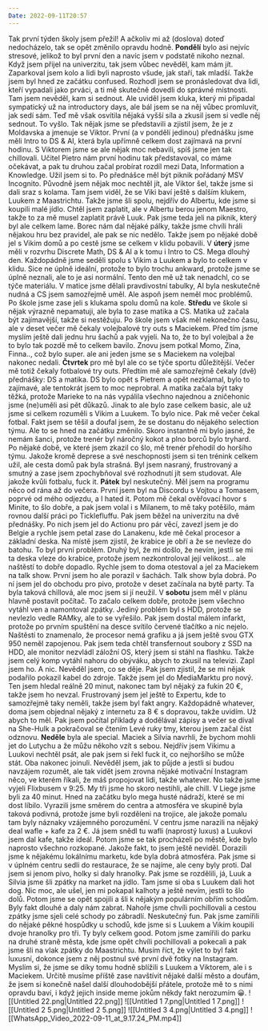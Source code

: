 ```yaml
---
Date: 2022-09-11T20:57
---
```

Tak první týden školy jsem přežil! A ačkoliv mi až (doslova) doteď nedocházelo, tak se opět změnilo opravdu hodně.
**Pondělí** bylo asi nejvíc stresové, jelikož to byl první den a navíc jsem v podstatě nikoho neznal. Když jsem přijel na univerzitu, tak jsem vůbec nevěděl, kam mám jít. Zaparkoval jsem kolo a lidi byli naprosto všude, jak staří, tak mladší. Takže jsem byl hned ze začátku confused. Rozhodl jsem se pronásledovat dva lidi, kteří vypadali jako prváci, a ti mě skutečně dovedli do správné místnosti. Tam jsem nevěděl, kam si sednout. Ale uviděl jsem kluka, který mi připadal sympatický už na introductory days, ale bál jsem se na něj vůbec promluvit, jak sedí sám. Teď mě však osvítila nějaká vyšší síla a zkusil jsem si vedle něj sednout.
To vyšlo. Tak nějak jsme se představili a zjistil jsem, že je z Moldavska a jmenuje se Viktor. První (a v pondělí jedinou) přednášku jsme měli Intro to DS & AI, která byla upřímně celkem dost zajímavá na první hodinu. S Viktorem jsme se ale nějak moc nebavili, spíš jsme jen tak chillovali. Učitel Pietro nám první hodinu tak představoval, co máme očekávat, a pak tu druhou začal probírat rozdíl mezi Data, Information a Knowledge. Užil jsem si to.
Po přednášce měl být piknik pořádaný MSV Incognito. Původně jsem nějak moc nechtěl jít, ale Viktor šel, takže jsme si dali sraz s kolama. Tam jsem viděl, že se Viki baví ještě s dalším klukem, Luukem z Maastrichtu. Takže jsme šli spolu, nejdřív do Albertu, kde jsme si koupili malé jídlo. Chtěl jsem zaplatit, ale v Albertu berou jenom Maestro, takže to za mě musel zaplatit právě Luuk. Pak jsme teda jeli na piknik, který byl ale celkem lame. Borec nám dal nějaké pálky, takže jsme chvíli hráli nějakou hru bez pravidel, ale pak se nic nedělo. Takže jsem po nějaké době jel s Vikim domů a po cestě jsme se celkem v klidu pobavili.
V **úterý** jsme měli v rozvrhu Discrete Math, DS & AI a k tomu i Intro to CS. Mega dlouhý den. Každopádně jsme seděli spolu s Vikim a Luukem a bylo to celkem v klidu. Sice ne úplně ideální, protože to bylo trochu ankward, protože jsme se úplně neznali, ale to je asi normální. Tento den mě už tak nenadchl, co se týče materiálu. V matice jsme dělali pravdivostní tabulky, AI byla neskutečně nudná a CS jsem samozřejmě uměl. Ale aspoň jsem neměl moc problémů. Po škole jsme zase jeli s klukama spolu domů na kole.
**Středu** ve škole si nějak výrazně nepamatuji, ale byla to zase matika a CS. Matika už začala být zajímavější, takže si nestěžuju. Po škole jsem však měl nekonečno času, ale v deset večer mě čekaly volejbalové try outs s Maciekem. Před tím jsme myslím ještě dali jednu hru šachů a pak vyjeli. Na to, že to byl volejbal a že to bylo tak pozdě mě to celkem bavilo. Znovu jsem potkal Momo, Zina, Finna.., což bylo super. ale ani jeden jsme se s Maciekem na volejbal nakonec nedali.
**Čtvrtek** pro mě byl ale co se týče sportu důležitější. Večer mě totiž čekaly fotbalové try outs. Předtím mě ale samozřejmě čekaly (dvě) přednášky: DS a matika. DS bylo opět s Pietrem a opět nezklamal, bylo to zajímavé, ale tentokrát jsem to moc neprobral. A matika začala být taky těžká, protože Marieke to na nás vypálila všechno najednou a zničehonic jsme (ne)uměli asi pět důkazů. Jinak to ale bylo zase celkem basic, ale už jsme si celkem rozuměli s Vikim a Luukem. To bylo nice. Pak mě večer čekal fotbal. Fakt jsem se těšil a doufal jsem, že se dostanu do nějakého selection týmu. Ale to se hned na začátku změnilo. Skoro instantně mi bylo jasné, že nemám šanci, protože trenér byl náročný kokot a plno borců bylo tryhard. Po nějaké době, ve které jsem zkazil co šlo, mě trenér přehodil do horšího týmu. Jakože kromě deprese a své neschopnosti jsem si ten trénink celkem užil, ale cesta domů pak byla strašná. Byl jsem nasraný, frustrovaný a smutný a zase jsem zpochybňoval své rozhodnutí jít sem studovat. Ale jakože kvůli fotbalu, fuck it.
**Pátek** byl neskutečný. Měl jsem na programu něco od rána až do večera. První jsem byl na Discordu s Vojtou a Tomasem, poprvé od mého odjezdu, a I hated it. Potom mě čekal ověřovací hovor s Minite, to šlo dobře, a pak jsem volal i s Milanem, to mě taky potěšilo, mám rovnou další práci po Ticklefluffu. Pak jsem běžel na univerzitu na dvě přednášky. Po nich jsem jel do Actionu pro pár věcí, zavezl jsem je do Belgie a rychle jsem petal zase do Lanakenu, kde mě čekal procesor a základní deska. Na místě jsem zjistil, že krabice je obří a že se nevleze do batohu. To byl první problém. Druhý byl, že mi došlo, že nevím, jestli se mi ta deska vleze do krabice, protože jsem nezkontroloval její velikost… ale naštěstí to dobře dopadlo. Rychle jsem to doma otestoval a jel za Maciekem na talk show. První jsem ho ale porazil v šachách. Talk show byla dobrá. Po ní jsem jel do obchodu pro pivo, protože v deset začínala na bytě party. Ta byla taková chillová, ale moc jsem si jí neužil.
V **sobotu** jsem měl v plánu hlavně postavit počítač. To začalo celkem dobře, protože jsem všechno vytáhl ven a namontoval zpátky. Jediný problém byl s HDD, protože se nevlezlo vedle RAMky, ale to se vyřešilo. Pak jsem dostal málem infarkt, protože po prvním spuštění na desce svítilo červené tlačítko a nic nejelo. Naštěstí to znamenalo, že procesor nemá grafiku a já jsem ještě svou GTX 950 neměl zapojenou. Pak jsem teda chtěl transfernout soubory z SSD na HDD, ale monitor nezvládl záložní OS, který jsem si stáhl na flashku. Takže jsem celý komp vytáhl nahoru do obýváku, abych to zkusil na televizi. Zapl jsem ho. A nic. Nevěděl jsem, co se děje. Pak jsem zjistil, že se mi nějak podařilo pokazil kabel do zdroje. Takže jsem jel do MediaMarktu pro nový. Ten jsem hledal reálně 20 minut, nakonec tam byl nějaký za fukin 20 €, takže jsem ho nevzal. Frustrovaný jsem jel ještě to Expertu, kde to samozřejmě taky neměli, takže jsem byl fakt angry. Každopádně whatever, doma jsem objednal nějaký z internetu za 8 € s dopravou, takže uvidím. Už abych to měl. Pak jsem počítal příklady a dodělával zápisy a večer se díval na She-Hulk a pokračoval se čtením Levé ruky tmy, kterou jsem začal číst odznovu.
**Neděle** byla ale special. Maciek a Silvia navrhli, že bychom mohli jet do Lutychu a že můžu někoho vzít s sebou. Nejdřív jsem Vikimu a Luukovi nechtěl psát, ale pak jsem si řekl fuck it, co nejhoršího se může stát. Oba nakonec joinuli. Nevěděl jsem, jak to půjde a jestli si budou navzájem rozumět, ale tak vidět jsem zrovna nějaké motivační Instagram něco, ve kterém říkali, že máš propojovat lidi, takže whatever. No takže jsme vyjeli Flixbusem v 9:25. My tři jsme ho skoro nestihli, ale chill. V Liege jsme byli za 40 minut. Hned na začátku bylo mega husté nádraží, které se mi dost líbilo. Vyrazili jsme směrem do centra a atmosféra ve skupině byla taková podivná, protože jsme byli rozděleni na trojice, ale jakože pomalu tam byly náznaky vzájemného porozumění. V centru jsme narazili na nějaký deal wafle + kafe za 2 €. Já jsem snědl tu wafli (naprostý luxus) a Luukovi jsem dal kafe, takže ideál. Potom jsme se tak procházeli po městě, kde bylo naprosto všechno rozkopané. Jakože fakt, to jsem ještě neviděl. Dorazili jsme k nějakému lokálnímu marketu, kde byla dobrá atmosféra. Pak jsme si v úplném centru sedli do restaurace, že se najíme, ale ceny byly proti. Dal jsem si jenom pivo, holky si daly hranolky. Pak jsme se rozdělili, já, Luuk a Silvia jsme šli zpátky na market na jídlo. Tam jsme si oba s Luukem dali hot dog. Nic moc, ale ušel, jen mi pokapal kalhoty a ještě nevím, jestli to šlo dolů. Potom jsme se opět spojili a šli k nějakým populárním obřím schodům. Byly fakt dlouhé a daly nám zabrat. Nahoře jsme chvíli pochillovali a cestou zpátky jsme sjeli celé schody po zábradlí. Neskutečný fun. Pak jsme zamířili do nějaké pěkné hospůdky u schodů, kde jsme si s Luukem a Vikim koupili dvoje hranolky pro tři. Ty byly celkem good. Potom jsme zamířili do parku na druhé straně města, kde jsme opět chvíli pochillovali a pokecali a pak jsme šli na vlak zpátky do Maastrichtu. Musím říct, že výlet to byl fakt luxusní, dokonce jsem z něj postnul své první dvě fotky na Instagram. Myslím si, že jsme se díky tomu hodně sblížili s Luukem a Viktorem, ale i s Maciekem. Určitě musíme příště zase navštívit nějaké další město a doufám, že jsem si konečně našel další dlouhodobější přátele, protože mě to s nimi opravdu baví, i když jejich inside meme jokům někdy fakt nerozumím 😀.
![[Untitled 22.png|Untitled 22.png]]
![[Untitled 1 7.png|Untitled 1 7.png]]
![[Untitled 2 5.png|Untitled 2 5.png]]
![[Untitled 3 4.png|Untitled 3 4.png]]
![[WhatsApp_Video_2022-09-11_at_9.17.24_PM.mp4]]